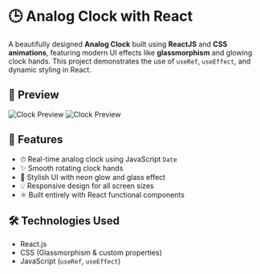 # 🕒 Analog Clock with React

A beautifully designed **Analog Clock** built using **ReactJS** and **CSS animations**, featuring modern UI effects like **glassmorphism** and glowing clock hands. This project demonstrates the use of `useRef`, `useEffect`, and dynamic styling in React.

## 📸 Preview

![Clock Preview]()
![Clock Preview]()

## 🔧 Features

- ⏱ Real-time analog clock using JavaScript `Date`
- ✨ Smooth rotating clock hands
- 🌈 Stylish UI with neon glow and glass effect
- 💡 Responsive design for all screen sizes
- ⚛️ Built entirely with React functional components

## 🛠 Technologies Used

- React.js
- CSS (Glassmorphism & custom properties)
- JavaScript (`useRef`, `useEffect`)




